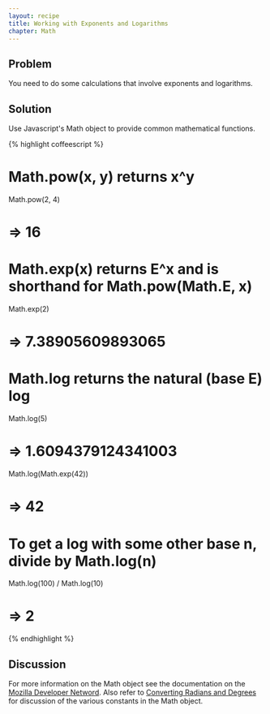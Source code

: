 ```yaml
---
layout: recipe
title: Working with Exponents and Logarithms
chapter: Math
---
```

## Problem

You need to do some calculations that involve exponents and logarithms.

## Solution

Use Javascript's Math object to provide common mathematical functions.

{% highlight coffeescript %}
# Math.pow(x, y) returns x^y
Math.pow(2, 4)
# => 16

# Math.exp(x) returns E^x and is shorthand for Math.pow(Math.E, x)
Math.exp(2)
# => 7.38905609893065

# Math.log returns the natural (base E) log
Math.log(5)
# => 1.6094379124341003
Math.log(Math.exp(42))
# => 42

# To get a log with some other base n, divide by Math.log(n)
Math.log(100) / Math.log(10)
# => 2

{% endhighlight %}

## Discussion

For more information on the Math object see the documentation on the [Mozilla Developer Netword](https://developer.mozilla.org/en-US/docs/Web/JavaScript/Reference/Global_Objects/Math). Also refer to [Converting Radians and Degrees](/chapters/math/radians-degrees) for discussion of the various constants in the Math object.
